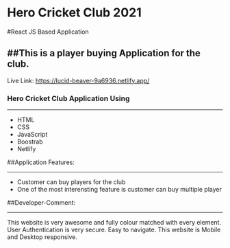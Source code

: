 # Hero Cricket Club 2021


#React JS Based Application

## ##This is a player buying Application for the club.


Live Link: https://lucid-beaver-9a6936.netlify.app/

### Hero Cricket Club Application Using
<hr/>
<ul>
  <li>HTML</li>
  <li>CSS</li>
  <li>JavaScript </li>
  <li>Boostrab</li>
  <li>Netlify</li>
</ul>

##Application Features:
<hr/>
<ul>
  <li>Customer can buy players for the club </li>
  <li>One of the most interensting feature is customer can buy multiple player</li>
</ul>
##Developer-Comment:
<hr/>
<p>This website is very awesome and fully colour matched with every element. User Authentication is very secure. Easy to navigate. This website is Mobile and Desktop responsive.</p>
